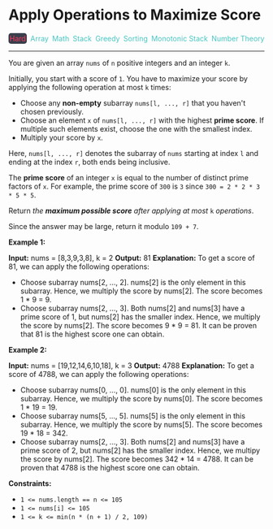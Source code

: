 # Apply Operations to Maximize Score

<div style="display: flex; justify-content: space-between; align-items: center">
<div style="color: #ff375f;
padding: 2px; background-color: #3a3f4b; border-radius: 5px;">Hard</div>
<div style="color: #46c6c2">Array</div>
<div style="color: #46c6c2">Math</div>
<div style="color: #46c6c2">Stack</div>
<div style="color: #46c6c2">Greedy</div>
<div style="color: #46c6c2">Sorting</div>
<div style="color: #46c6c2">Monotonic Stack</div>
<div style="color: #46c6c2">Number Theory</div>
</div>

---

You are given an array `nums` of `n` positive integers and an integer `k`.

Initially, you start with a score of `1`. You have to maximize your score by applying the following operation at most `k` times:

*   Choose any **non-empty** subarray `nums[l, ..., r]` that you haven't chosen previously.
*   Choose an element `x` of `nums[l, ..., r]` with the highest **prime score**. If multiple such elements exist, choose the one with the smallest index.
*   Multiply your score by `x`.

Here, `nums[l, ..., r]` denotes the subarray of `nums` starting at index `l` and ending at the index `r`, both ends being inclusive.

The **prime score** of an integer `x` is equal to the number of distinct prime factors of `x`. For example, the prime score of `300` is `3` since `300 = 2 * 2 * 3 * 5 * 5`.

Return _the **maximum possible score** after applying at most_ `k` _operations_.

Since the answer may be large, return it modulo `109 + 7`.

**Example 1:**

**Input:** nums = \[8,3,9,3,8\], k = 2
**Output:** 81
**Explanation:** To get a score of 81, we can apply the following operations:
- Choose subarray nums\[2, ..., 2\]. nums\[2\] is the only element in this subarray. Hence, we multiply the score by nums\[2\]. The score becomes 1 \* 9 = 9.
- Choose subarray nums\[2, ..., 3\]. Both nums\[2\] and nums\[3\] have a prime score of 1, but nums\[2\] has the smaller index. Hence, we multiply the score by nums\[2\]. The score becomes 9 \* 9 = 81.
It can be proven that 81 is the highest score one can obtain.

**Example 2:**

**Input:** nums = \[19,12,14,6,10,18\], k = 3
**Output:** 4788
**Explanation:** To get a score of 4788, we can apply the following operations: 
- Choose subarray nums\[0, ..., 0\]. nums\[0\] is the only element in this subarray. Hence, we multiply the score by nums\[0\]. The score becomes 1 \* 19 = 19.
- Choose subarray nums\[5, ..., 5\]. nums\[5\] is the only element in this subarray. Hence, we multiply the score by nums\[5\]. The score becomes 19 \* 18 = 342.
- Choose subarray nums\[2, ..., 3\]. Both nums\[2\] and nums\[3\] have a prime score of 2, but nums\[2\] has the smaller index. Hence, we multipy the score by nums\[2\]. The score becomes 342 \* 14 = 4788.
It can be proven that 4788 is the highest score one can obtain.

**Constraints:**

*   `1 <= nums.length == n <= 105`
*   `1 <= nums[i] <= 105`
*   `1 <= k <= min(n * (n + 1) / 2, 109)`